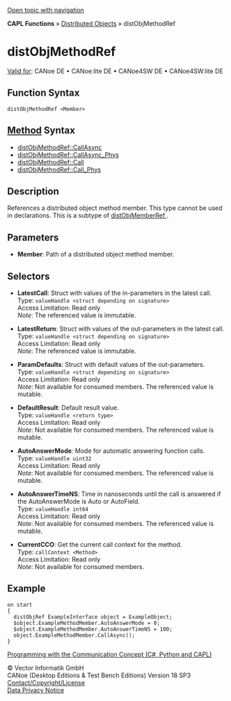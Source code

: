 [Open topic with navigation](../../../../../CANoeDEFamily.htm#Topics/CAPLFunctions/DistributedObjects/Objects/CAPLfunctiondistObjMethodRef.md)

**CAPL Functions** » [Distributed Objects](../CAPLfunctionsDOOverview.md) » distObjMethodRef

# distObjMethodRef

[Valid for](../../../Shared/FeatureAvailability.md): CANoe DE • CANoe:lite DE • CANoe4SW DE • CANoe4SW:lite DE

## Function Syntax

`distObjMethodRef <Member>`

## [Method](../../../Shared/CAPL/General/ClassesAndObjects.md) Syntax

- [distObjMethodRef::CallAsync](../Methods/CAPLfunctiondistObjMethodRefCallAsync.md)
- [distObjMethodRef::CallAsync_Phys](../Methods/CAPLfunctiondistObjMethodRefCallAsyncPhys.md)
- [distObjMethodRef::Call](../Methods/CAPLfunctiondistObjMethodRefCall.md)
- [distObjMethodRef::Call_Phys](../Methods/CAPLfunctiondistObjMethodRefCallPhys.md)

## Description

References a distributed object method member. This type cannot be used in declarations. This is a subtype of [distObjMemberRef <Member>](CAPLfunctiondistObjMemberRef.md).

## Parameters

- **Member**: Path of a distributed object method member.

## Selectors

- **LatestCall**: Struct with values of the in-parameters in the latest call.  
  Type: `valueHandle <struct depending on signature>`  
  Access Limitation: Read only  
  *Note*: The referenced value is immutable.

- **LatestReturn**: Struct with values of the out-parameters in the latest call.  
  Type: `valueHandle <struct depending on signature>`  
  Access Limitation: Read only  
  *Note*: The referenced value is immutable.

- **ParamDefaults**: Struct with default values of the out-parameters.  
  Type: `valueHandle <struct depending on signature>`  
  Access Limitation: Read only  
  *Note*: Not available for consumed members. The referenced value is mutable.

- **DefaultResult**: Default result value.  
  Type: `valueHandle <return type>`  
  Access Limitation: Read only  
  *Note*: Not available for consumed members. The referenced value is mutable.

- **AutoAnswerMode**: Mode for automatic answering function calls.  
  Type: `valueHandle uint32`  
  Access Limitation: Read only  
  *Note*: Not available for consumed members. The referenced value is mutable.

- **AutoAnswerTimeNS**: Time in nanoseconds until the call is answered if the AutoAnswerMode is Auto or AutoField.  
  Type: `valueHandle int64`  
  Access Limitation: Read only  
  *Note*: Not available for consumed members. The referenced value is mutable.

- **CurrentCCO**: Get the current call context for the method.  
  Type: `callContext <Method>`  
  Access Limitation: Read only  
  *Note*: Not available for consumed members.

## Example

```plaintext
on start
{
  distObjRef ExampleInterface object = ExampleObject;
  $object.ExampleMethodMember.AutoAnswerMode = 0;
  $object.ExampleMethodMember.AutoAnswerTimeNS = 100;
  object.ExampleMethodMember.CallAsync();
}
```

[Programming with the Communication Concept (C#, Python and CAPL)](../../../CANoeCANalyzer/CommunicationConcept/Programming/CCP.md)

© Vector Informatik GmbH  
CANoe (Desktop Editions & Test Bench Editions) Version 18 SP3  
[Contact/Copyright/License](../../../Shared/ContactCopyrightLicense.md)  
[Data Privacy Notice](https://www.vector.com/int/en/company/get-info/privacy-policy/)